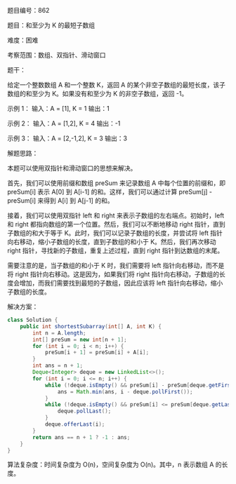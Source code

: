 题目编号：862

题目：和至少为 K 的最短子数组

难度：困难

考察范围：数组、双指针、滑动窗口

题干：

给定一个整数数组 A 和一个整数 K，返回 A 的某个非空子数组的最短长度，该子数组的和至少为 K。如果没有和至少为 K 的非空子数组，返回 -1。

示例 1：
输入：A = [1], K = 1
输出：1

示例 2：
输入：A = [1,2], K = 4
输出：-1

示例 3：
输入：A = [2,-1,2], K = 3
输出：3

解题思路：

本题可以使用双指针和滑动窗口的思想来解决。

首先，我们可以使用前缀和数组 preSum 来记录数组 A 中每个位置的前缀和，即 preSum[i] 表示 A[0] 到 A[i-1] 的和。这样，我们可以通过计算 preSum[j] - preSum[i] 来得到 A[i] 到 A[j-1] 的和。

接着，我们可以使用双指针 left 和 right 来表示子数组的左右端点。初始时，left 和 right 都指向数组的第一个位置。然后，我们可以不断地移动 right 指针，直到子数组的和大于等于 K。此时，我们可以记录子数组的长度，并尝试将 left 指针向右移动，缩小子数组的长度，直到子数组的和小于 K。然后，我们再次移动 right 指针，寻找新的子数组，重复上述过程，直到 right 指针到达数组的末尾。

需要注意的是，当子数组的和小于 K 时，我们需要将 left 指针向右移动，而不是将 right 指针向右移动。这是因为，如果我们将 right 指针向右移动，子数组的长度会增加，而我们需要找到最短的子数组，因此应该将 left 指针向右移动，缩小子数组的长度。

解决方案：

```java
class Solution {
    public int shortestSubarray(int[] A, int K) {
        int n = A.length;
        int[] preSum = new int[n + 1];
        for (int i = 0; i < n; i++) {
            preSum[i + 1] = preSum[i] + A[i];
        }
        int ans = n + 1;
        Deque<Integer> deque = new LinkedList<>();
        for (int i = 0; i <= n; i++) {
            while (!deque.isEmpty() && preSum[i] - preSum[deque.getFirst()] >= K) {
                ans = Math.min(ans, i - deque.pollFirst());
            }
            while (!deque.isEmpty() && preSum[i] <= preSum[deque.getLast()]) {
                deque.pollLast();
            }
            deque.offerLast(i);
        }
        return ans == n + 1 ? -1 : ans;
    }
}
```

算法复杂度：时间复杂度为 O(n)，空间复杂度为 O(n)。其中，n 表示数组 A 的长度。